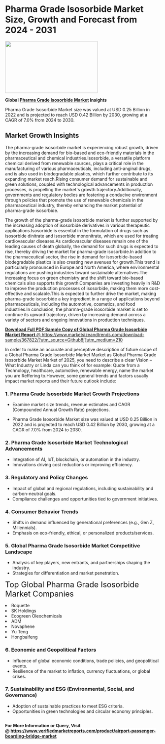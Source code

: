 <H1>Pharma Grade Isosorbide Market Size, Growth and Forecast from 2024 - 2031</H1><img class="aligncenter size-medium wp-image-584254" src="https://thirdeyenews.in/wp-content/uploads/2024/09/Global-Market-Research-300x168.jpeg" alt="" width="300" height="168" /><p><strong>Global&nbsp;<a href="https://www.marketsizeandtrends.com/download-sample/367822/?utm_source=Github8j?utm_medium=210">Pharma Grade Isosorbide Market</a> Insights</strong></p><p>Pharma Grade Isosorbide Market size was valued at USD 0.25 Billion in 2022 and is projected to reach USD 0.42 Billion by 2030, growing at a CAGR of 7.0% from 2024 to 2030.</p><p><h2>Market Growth Insights</h2> <p>The pharma-grade isosorbide market is experiencing robust growth, driven by the increasing demand for bio-based and eco-friendly materials in the pharmaceutical and chemical industries.Isosorbide, a versatile platform chemical derived from renewable sources, plays a critical role in the manufacturing of various pharmaceuticals, including anti-anginal drugs, and is also used in biodegradable plastics, which further contribute to its expanding market reach.Rising consumer demand for sustainable and green solutions, coupled with technological advancements in production processes, is propelling the market's growth trajectory.Additionally, governments and regulatory bodies are fostering a conducive environment through policies that promote the use of renewable chemicals in the pharmaceutical industry, thereby enhancing the market potential of pharma-grade isosorbide.</p> <p><a href="#"></a></p> <p>The growth of the pharma-grade isosorbide market is further supported by the increasing adoption of isosorbide derivatives in various therapeutic applications.Isosorbide is essential in the formulation of drugs such as isosorbide dinitrate and isosorbide mononitrate, which are used for treating cardiovascular diseases.As cardiovascular diseases remain one of the leading causes of death globally, the demand for such drugs is expected to rise, thereby driving the market for pharma-grade isosorbide.In addition to the pharmaceutical sector, the rise in demand for isosorbide-based biodegradable plastics is also creating new avenues for growth.This trend is particularly pronounced in Europe and North America, where environmental regulations are pushing industries toward sustainable alternatives.The increasing focus on green chemistry and the shift toward bio-based chemicals also supports this growth.Companies are investing heavily in R&D to improve the production processes of isosorbide, making them more cost-effective and scalable.This is expected to further drive the market, making pharma-grade isosorbide a key ingredient in a range of applications beyond pharmaceuticals, including the automotive, cosmetics, and food industries.In conclusion, the pharma-grade isosorbide market is set to continue its upward trajectory, driven by increasing demand across a variety of sectors and ongoing innovations in production techniques.</p> <p><a href="#"></p><p><span class=""><strong>Download Full PDF Sample Copy of Global Pharma Grade Isosorbide Market Report</strong> @ <a href="https://www.marketsizeandtrends.com/download-sample/367822/?utm_source=Github8j?utm_medium=210" target="_blank">https://www.marketsizeandtrends.com/download-sample/367822/?utm_source=Github8j?utm_medium=210</a></span></p><p>In order to make an accurate and perceptive description of future scope of a Global&nbsp;Pharma Grade Isosorbide Market Market as Global&nbsp;Pharma Grade Isosorbide Market Market of 2025, you need to describe a clear Vision &ndash; What Industry or Linda can you think of for example: Quote from a Technology, healthcare, automotive, renewable energy, name the market you are Reffering to.However, some general trends and factors usually impact market reports and their future outlook include:</p><h3>1.&nbsp;<strong>Pharma Grade Isosorbide Market Growth Projections</strong></h3><ul><li>Examine market size trends, revenue estimates and CAGR (Compounded Annual Growth Rate) projections.</li><li><p>Pharma Grade Isosorbide Market size was valued at USD 0.25 Billion in 2022 and is projected to reach USD 0.42 Billion by 2030, growing at a CAGR of 7.0% from 2024 to 2030.</p></li></ul><h3>2.&nbsp;<strong>Pharma Grade Isosorbide Market Technological Advancements</strong></h3><ul><li>Integration of AI, IoT, blockchain, or automation in the industry.</li><li>Innovations driving cost reductions or improving efficiency.</li></ul><h3>3.&nbsp;<strong>Regulatory and Policy Changes</strong></h3><ul><li>Impact of global and regional regulations, including sustainability and carbon-neutral goals.</li><li>Compliance challenges and opportunities tied to government initiatives.</li></ul><h3>4.&nbsp;<strong>Consumer Behavior Trends</strong></h3><ul><li>Shifts in demand influenced by generational preferences (e.g., Gen Z, Millennials).</li><li>Emphasis on eco-friendly, ethical, or personalized products/services.</li></ul><h3>5.&nbsp;<strong>Global Pharma Grade Isosorbide Market Competitive Landscape</strong></h3><ul><li>Analysis of key players, new entrants, and partnerships shaping the industry.</li><li>Strategies for differentiation and market penetration.</li></ul><p data-pm-slice="1 1 []"><span style="color: inherit; font-family: inherit; font-size: 25px;">Top Global Pharma Grade Isosorbide Market Companies</span></p><div class="" data-test-id=""><p><li>Roquette</li><li> SK Holdings</li><li> Ecogreen Oleochemicals</li><li> ADM</li><li> Novaphene</li><li> Yu Teng</li><li> Hongbaifeng</li></p></div><h3>6.&nbsp;<strong>Economic and Geopolitical Factors</strong></h3><ul><li>Influence of global economic conditions, trade policies, and geopolitical events.</li><li>Resilience of the market to inflation, currency fluctuations, or global crises.</li></ul><h3>7.&nbsp;<strong>Sustainability and ESG (Environmental, Social, and Governance)</strong></h3><ul><li>Adoption of sustainable practices to meet ESG criteria.</li><li>Opportunities in green technologies and circular economy principles.</li></ul><h2><strong style="font-size: 14px;">For More Information or Query, Visit @&nbsp;</strong><a style="background-color: #ffffff; font-size: 14px;" href="https://www.marketsizeandtrends.com/report/pharma-grade-isosorbide-market/" target="_blank">https://www.verifiedmarketreports.com/product/airport-passenger-boarding-bridge-market</a></h2>